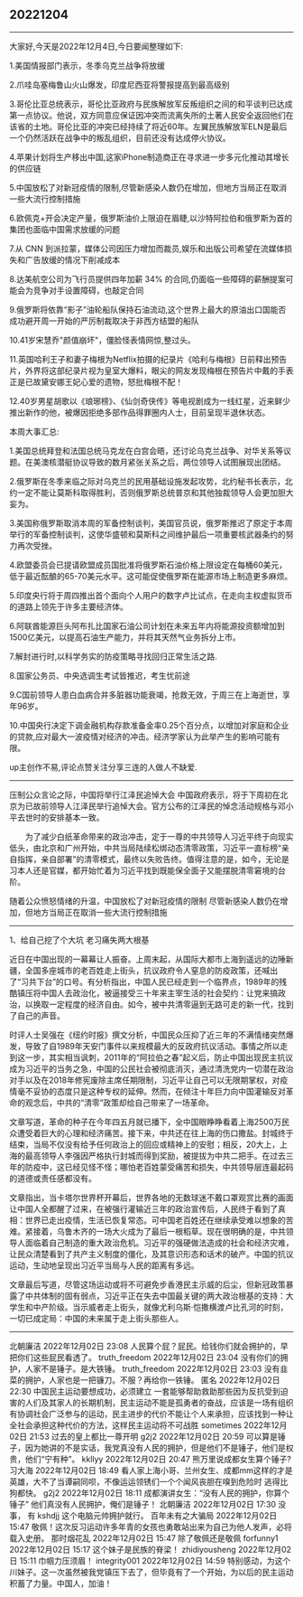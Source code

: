 ## 20221204

---

大家好,今天是2022年12月4日,今日要闻整理如下:

1.美国情报部门表示，冬季乌克兰战争将放缓

2.爪哇岛塞梅鲁山火山爆发，印度尼西亚将警报提高到最高级别

3.哥伦比亚总统表示，哥伦比亚政府与民族解放军反叛组织之间的和平谈判已达成第一点协议。他说，双方同意应保证因冲突而流离失所的土著人民安全返回他们在该省的土地。哥伦比亚的冲突已经持续了将近60年。左翼民族解放军ELN是最后一个仍然活跃在战争中的叛乱组织，目前还没有达成停火协议。

4.苹果计划将生产移出中国,这家iPhone制造商正在寻求进一步多元化推动其增长的供应链

5.中国放松了对新冠疫情的限制,尽管新感染人数仍在增加，但地方当局正在取消一些大流行控制措施

6.欧佩克+开会决定产量，俄罗斯油价上限迫在眉睫,以沙特阿拉伯和俄罗斯为首的集团也面临中国需求放缓的问题

7.从 CNN 到派拉蒙，媒体公司因压力增加而裁员,娱乐和出版公司希望在流媒体损失和广告放缓的情况下削减成本

8.达美航空公司为飞行员提供四年加薪 34% 的合同,仍面临一些障碍的薪酬提案可能会为竞争对手设置障碍，也敲定合同

9.俄罗斯将依靠“影子”油轮船队保持石油流动,这个世界上最大的原油出口国能否成功避开周一开始的严厉制裁取决于非西方结盟的船队

10.41岁宋慧乔"颜值崩坏"，僵脸怪表情网惊,整过头。

11.英国哈利王子和妻子梅根为Netflix拍摄的纪录片《哈利与梅根》日前释出预告片，外界将这部纪录片视为皇室大爆料，眼尖的网友发现梅根在预告片中戴的手表正是已故黛安娜王妃心爱的遗物，怒批梅根不配！

12.40岁男星胡歌以《琅琊榜》、《仙剑奇侠传》等电视剧成为一线红星，近来鲜少推出新作的他，被爆因拒绝多部作品得罪圈内人士，目前呈现半退休状态。

本周大事汇总:

1.美国总统拜登和法国总统马克龙在白宫会晤，还讨论乌克兰战争、对华关系等议题。在美澳核潜艇协议导致的数月紧张关系之后，两位领导人试图展现出团结。


2.俄罗斯在冬季来临之际对乌克兰的民用基础设施发起攻势，北约秘书长表示，北约一定不能让莫斯科取得胜利，否则俄罗斯总统普京和其他独裁领导人会更加胆大妄为。

3.美国称俄罗斯取消本周的军备控制谈判，美国官员说，俄罗斯推迟了原定于本周举行的军备控制谈判，这使华盛顿和莫斯科之间维护最后一项重要核武器条约的努力再次受挫。

4.欧盟委员会已提请欧盟成员国批准将俄罗斯石油价格上限设定在每桶60美元，低于最近酝酿的65-70美元水平。这可能促使俄罗斯在能源市场上制造更多麻烦。

5.印度央行将于周四推出首个面向个人用户的数字卢比试点，在走向主权虚拟货币的道路上领先于许多主要经济体。

6.阿联酋能源巨头阿布扎比国家石油公司计划在未来五年内将能源投资额增加到1500亿美元，以提高石油生产能力，并将其天然气业务拆分上市。

7.解封进行时,以科学务实的防疫策略寻找回归正常生活之路.

8.国家公务员、中央选调生考试皆推迟，考生忧前途

9.C国前领导人患白血病合并多脏器功能衰竭，抢救无效，于周三在上海逝世，享年96岁。

10.中国央行决定下调金融机构存款准备金率0.25个百分点，以增加对家庭和企业的贷款,应对最大一波疫情对经济的冲击。经济学家认为此举产生的影响可能有限。


up主创作不易,评论点赞关注分享三连的人做人不缺爱.


---

压制公众言论之际，中国将举行江泽民追悼大会
中国政府表示，将于下周初在北京为已故前领导人江泽民举行追悼大会。官方公布的江泽民的悼念活动规格与邓小平去世时的安排基本一致。


　　为了减少白纸革命带来的政治冲击，定于一尊的中共领导人习近平终于向现实低头，由北京和广州开始，中共当局陆续松绑动态清零政策，习近平一直标榜“亲自指挥，亲自部署”的清零模式，最终以失败告终。值得注意的是，如今，无论是习本人还是官媒，都开始忙着为习近平找到既能保全面子又能摆脱清零窘境的台阶。

随着公众愤怒情绪的升温，中国放松了对新冠疫情的限制
尽管新感染人数仍在增加，但地方当局正在取消一些大流行控制措施


---


1、给自己挖了个大坑 老习痛失两大根基

近日在中国出现的一幕幕让人振奋。上周末起，从国际大都市上海到遥远的边陲新疆，全国多座城市的老百姓走上街头，抗议政府令人窒息的防疫政策，还喊出了“习共下台”的口号。有分析指出，中国人民已经走到一个临界点，1989年的残酷镇压将中国人去政治化，被逼接受三十年来主宰生活的社会契约：让党来搞政治，以换取一定程度的经济自由。如今，被中共清零逼到无路可走的新一代，找到了自己的声音。

时评人士吴强在《纽约时报》撰文分析，中国民众压抑了近三年的不满情绪突然爆发，导致了自1989年天安门事件以来规模最大的反政府抗议活动。事情之所以走到这一步，其实相当讽刺，2011年的“阿拉伯之春”起义后，防止中国出现民主抗议成为习近平的当务之急，中国的公民社会被彻底消灭，通过清洗党内一切潜在政治对手以及在2018年修宪废除主席任期限制，习近平让自己可以无限期掌权，对疫情毫不妥协的态度只是这种专权的延伸。然而，在倾注十年巨力向中国灌输反对革命的观念后，中共的“清零”政策却给自己带来了一场革命。

文章写道，革命的种子在今年四五月就已播下，全中国眼睁睁看着上海2500万民众遭受着巨大的心理和经济痛苦。接下来，中共还在往上海的伤口撒盐。封城终于结束，当局不仅没有给予任何政治上的回应或精神上的安慰；相反，20大上，上海的最高领导人李强因严格执行封城而得到奖励，被提拔为中共二把手。在过去三年的防疫中，这已经见怪不怪；哪怕老百姓蒙受痛苦和损失，中共领导层连最起码的道德或责任感都没有。

文章指出，当卡塔尔世界杯开幕后，世界各地的无数球迷不戴口罩观赏比赛的画面让中国人全都醒了过来，在被强行灌输近三年的政治宣传后，人民终于看到了真相：世界已走出疫情，生活已恢复常态。可中国老百姓还在继续承受难以想象的苦难。紧接着，乌鲁木齐的一场大火成为了最后一根稻草。现在很明确的是，中共领导人面临着自己制造的重大政治危机。习近平的强硬做法造成的社会和经济灾难，让民众清楚看到了共产主义制度的僵化，及其意识形态和话术的破产。中国的抗议运动，生动地呈现出习近平当局与人民的距离有多远。

文章最后写道，尽管这场运动或将不可避免步香港民主示威的后尘，但新冠政策暴露了中共体制的固有弱点，习近平正在失去中国最关键的两大政治根基的支持：大学生和中产阶级。当示威者走上街头，就像尤利乌斯·恺撒横渡卢比孔河的时刻，一切已成定局：中国的未来属于走上街头那些人。

---

北朝廉洁 2022年12月02日 23:08
人民算个屁？屁民。给钱你们就会拥护的，早把你们这些屁民看透了。
truth_freedom 2022年12月02日 23:04
没有你们的拥护，人家不是锤子。是大铁锤。
truth_freedom 2022年12月02日 23:03
没有韭菜的拥护，人家也是一把镰刀。不服？再给你一铁锤。
匿名 2022年12月02日 22:30
中国民主运动要想成功，必须建立 一套能够帮助救助那些因为反抗受到迫害的人们及其家人的长期机制，民主运动不能是孤勇者的奋战，应该是一场有组织有协调社会广泛参与的运动，民主进步的代价不能让个人来承担，应该找到一种让全社会承担这种代价的方法，这样民主运动将不可战胜
sometimes 2022年12月02日 21:53
过去的皇上都比一尊开明
g2j2 2022年12月02日 20:59
可以算是锤子，因为她讲的不是实话，我党真没有人民的拥护，但是他们不是锤子，他们是权贵，他们“宁有种”。
kkllyy 2022年12月02日 20:47
熊万里说成都女生算个锤子?
习大海 2022年12月02日 18:49
看人家上海小哥、兰州女生、成都mm这样的才是英雄，大不了当谭嗣同呗，不像运运领锈们一个个闻风丧胆在嗅到危险时 逃得比狗都快。
g2j2 2022年12月02日 18:11
成都演讲女生：“没有人民的拥护，你算个锤子”
他们真没有人民拥护，俺们是锤子！
北朝廉洁 2022年12月02日 17:30
没事， 有 kshdjj 这个电脑元帅拥护就行。
百年未有之大骗局 2022年12月02日 15:47
敬佩！这次反习运动许多年青的女孩也勇敢站出来为自己为他人发声，必将载入史册。
那时烟花乱 2022年12月02日 15:47
除了敬佩还是敬佩
forfunny1 2022年12月02日 15:17
这个妹子是民族的脊梁！
zhidiyousheng 2022年12月02日 15:11
巾帼力压须眉！
integrity001 2022年12月02日 14:59
特别感动，为这个川妹子。这一次虽然被我党镇压下去了，但毕竟有了一个开始，为以后的民主运动积蓄了力量。中国人，加油！

